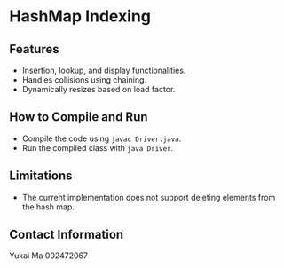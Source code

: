 # HashMap Indexing

## Features
- Insertion, lookup, and display functionalities.
- Handles collisions using chaining.
- Dynamically resizes based on load factor.


## How to Compile and Run
- Compile the code using `javac Driver.java`.
- Run the compiled class with `java Driver`.

## Limitations
- The current implementation does not support deleting elements from the hash map.

## Contact Information
Yukai Ma  002472067



